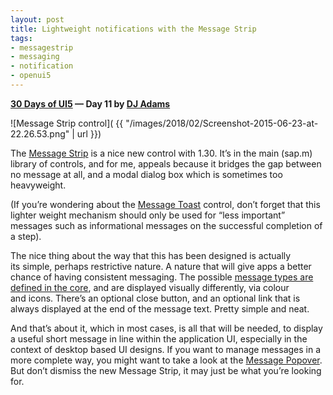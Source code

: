 ```yaml
---
layout: post
title: Lightweight notifications with the Message Strip
tags:
- messagestrip
- messaging
- notification
- openui5
---
```


**[30 Days of UI5](/blog/posts/2015/07/04/30-days-of-ui5/) &mdash; Day 11 by [DJ Adams](//qmacro.org/about/)**

![Message Strip control]( {{ "/images/2018/02/Screenshot-2015-06-23-at-22.26.53.png" | url }})

The [Message Strip](https://openui5beta.hana.ondemand.com/explored.html#/entity/sap.m.MessageStrip/samples) is a nice new control with 1.30. It’s in the main (sap.m) library of controls, and for me, appeals because it bridges the gap between no message at all, and a modal dialog box which is sometimes too heavyweight.

(If you’re wondering about the [Message Toast](https://openui5.hana.ondemand.com/#docs/api/symbols/sap.m.MessageToast.html) control, don’t forget that this lighter weight mechanism should only be used for “less important” messages such as informational messages on the successful completion of a step).

The nice thing about the way that this has been designed is actually its simple, perhaps restrictive nature. A nature that will give apps a better chance of having consistent messaging. The possible [message types are defined in the core](https://openui5.hana.ondemand.com/#docs/api/symbols/sap.ui.core.MessageType.html), and are displayed visually differently, via colour and icons. There’s an optional close button, and an optional link that is always displayed at the end of the message text. Pretty simple and neat.

And that’s about it, which in most cases, is all that will be needed, to display a useful short message in line within the application UI, especially in the context of desktop based UI designs. If you want to manage messages in a more complete way, you might want to take a look at the [Message Popover](https://openui5beta.hana.ondemand.com/explored.html#/entity/sap.m.MessagePopover/samples). But don’t dismiss the new Message Strip, it may just be what you’re looking for.


